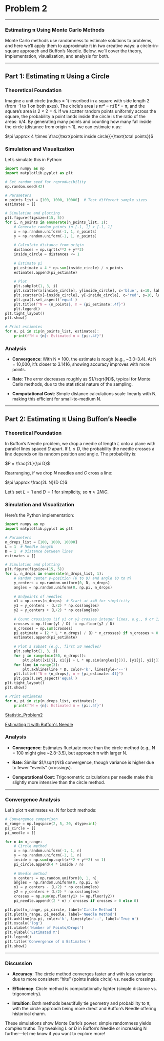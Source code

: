 # Problem 2
---

### Estimating π Using Monte Carlo Methods

Monte Carlo methods use randomness to estimate solutions to problems, and here we’ll apply them to approximate π in two creative ways: a circle-in-square approach and Buffon’s Needle. Below, we’ll cover the theory, implementation, visualization, and analysis for both.

---

## Part 1: Estimating π Using a Circle

### Theoretical Foundation
Imagine a unit circle (radius = 1) inscribed in a square with side length 2 (from -1 to 1 on both axes). The circle’s area is πr² = π(1)² = π, and the square’s area is 2 × 2 = 4. If we scatter random points uniformly across the square, the probability a point lands inside the circle is the ratio of the areas: π/4. By generating many points and counting how many fall inside the circle (distance from origin ≤ 1), we can estimate π as:

$\pi \approx 4 \times \frac{\text{points inside circle}}{\text{total points}}$

### Simulation and Visualization
Let’s simulate this in Python:

```python
import numpy as np
import matplotlib.pyplot as plt

# Set random seed for reproducibility
np.random.seed(42)

# Parameters
n_points_list = [100, 1000, 10000]  # Test different sample sizes
estimates = []

# Simulation and plotting
plt.figure(figsize=(15, 5))
for i, n_points in enumerate(n_points_list, 1):
    # Generate random points in [-1, 1] x [-1, 1]
    x = np.random.uniform(-1, 1, n_points)
    y = np.random.uniform(-1, 1, n_points)
    
    # Calculate distance from origin
    distances = np.sqrt(x**2 + y**2)
    inside_circle = distances <= 1
    
    # Estimate pi
    pi_estimate = 4 * np.sum(inside_circle) / n_points
    estimates.append(pi_estimate)
    
    # Plot
    plt.subplot(1, 3, i)
    plt.scatter(x[inside_circle], y[inside_circle], c='blue', s=10, label='Inside')
    plt.scatter(x[~inside_circle], y[~inside_circle], c='red', s=10, label='Outside')
    plt.gca().set_aspect('equal')
    plt.title(f"N = {n_points}, π ≈ {pi_estimate:.4f}")
    plt.legend()
plt.tight_layout()
plt.show()

# Print estimates
for n, pi in zip(n_points_list, estimates):
    print(f"N = {n}: Estimated π = {pi:.4f}")
```

### Analysis

- **Convergence**: With N = 100, the estimate is rough (e.g., ~3.0–3.4). At N = 10,000, it’s closer to 3.1416, showing accuracy improves with more points.

- **Rate**: The error decreases roughly as $1/\sqrt{N}$, typical for Monte Carlo methods, due to the statistical nature of the sampling.

- **Computational Cost**: Simple distance calculations scale linearly with N, making this efficient for small-to-medium N.

---

## Part 2: Estimating π Using Buffon’s Needle

### Theoretical Foundation
In Buffon’s Needle problem, we drop a needle of length $L$ onto a plane with parallel lines spaced $D$ apart. If $L \leq D$, the probability the needle crosses a line depends on its random position and angle. The probability is:

$P = \frac{2L}{\pi D}$

Rearranging, if we drop $N$ needles and $C$ cross a line:

$\pi \approx \frac{2L N}{D C}$

Let’s set $L = 1$ and $D = 1$ for simplicity, so $\pi \approx 2N/C$.

### Simulation and Visualization
Here’s the Python implementation:

```python
import numpy as np
import matplotlib.pyplot as plt

# Parameters
n_drops_list = [100, 1000, 10000]
L = 1  # Needle length
D = 1  # Distance between lines
estimates = []

# Simulation and plotting
plt.figure(figsize=(15, 5))
for i, n_drops in enumerate(n_drops_list, 1):
    # Random center y-position (0 to D) and angle (0 to π)
    y_centers = np.random.uniform(0, D, n_drops)
    angles = np.random.uniform(0, np.pi, n_drops)
    
    # Endpoints of needles
    x1 = np.zeros(n_drops)  # Start at x=0 for simplicity
    y1 = y_centers - (L/2) * np.cos(angles)
    y2 = y_centers + (L/2) * np.cos(angles)
    
    # Count crossings (if y1 or y2 crosses integer lines, e.g., 0 or 1)
    crosses = np.floor(y1 / D) != np.floor(y2 / D)
    n_crosses = np.sum(crosses)
    pi_estimate = (2 * L * n_drops) / (D * n_crosses) if n_crosses > 0 else 0
    estimates.append(pi_estimate)
    
    # Plot a subset (e.g., first 50 needles)
    plt.subplot(1, 3, i)
    for j in range(min(50, n_drops)):
        plt.plot([x1[j], x1[j] + L * np.sin(angles[j])], [y1[j], y2[j]], 'b-', alpha=0.5)
    for line in range(3):
        plt.axhline(line * D, color='k', linestyle='--')
    plt.title(f"N = {n_drops}, π ≈ {pi_estimate:.4f}")
    plt.gca().set_aspect('equal')
plt.tight_layout()
plt.show()

# Print estimates
for n, pi in zip(n_drops_list, estimates):
    print(f"N = {n}: Estimated π = {pi:.4f}")
```
[Statistic_Problem2](problem2.html)

[Estimating π with Buffon's Needle](problem2simulation.html)

### Analysis
- **Convergence**: Estimates fluctuate more than the circle method (e.g., N = 100 might give ~2.8–3.5), but approach π with larger N.

- **Rate**: Similar $1/\sqrt{N}$ convergence, though variance is higher due to fewer “events” (crossings).

- **Computational Cost**: Trigonometric calculations per needle make this slightly more intensive than the circle method.

---

### Convergence Analysis
Let’s plot π estimates vs. N for both methods:

```python
# Convergence comparison
n_range = np.logspace(2, 5, 20, dtype=int)
pi_circle = []
pi_needle = []

for n in n_range:
    # Circle method
    x = np.random.uniform(-1, 1, n)
    y = np.random.uniform(-1, 1, n)
    inside = np.sum(np.sqrt(x**2 + y**2) <= 1)
    pi_circle.append(4 * inside / n)
    
    # Needle method
    y_centers = np.random.uniform(0, 1, n)
    angles = np.random.uniform(0, np.pi, n)
    y1 = y_centers - (L/2) * np.cos(angles)
    y2 = y_centers + (L/2) * np.cos(angles)
    crosses = np.sum(np.floor(y1) != np.floor(y2))
    pi_needle.append((2 * n) / crosses if crosses > 0 else 0)

plt.plot(n_range, pi_circle, label='Circle Method')
plt.plot(n_range, pi_needle, label='Needle Method')
plt.axhline(np.pi, color='k', linestyle='--', label='True π')
plt.xscale('log')
plt.xlabel('Number of Points/Drops')
plt.ylabel('Estimated π')
plt.legend()
plt.title('Convergence of π Estimates')
plt.show()
```

---

### Discussion
- **Accuracy**: The circle method converges faster and with less variance due to more consistent “hits” (points inside circle) vs. needle crossings.

- **Efficiency**: Circle method is computationally lighter (simple distance vs. trigonometry).

- **Intuition**: Both methods beautifully tie geometry and probability to π, with the circle approach being more direct and Buffon’s Needle offering historical charm.

These simulations show Monte Carlo’s power: simple randomness yields complex truths. Try tweaking $L$ or $D$ in Buffon’s Needle or increasing N further—let me know if you want to explore more!
